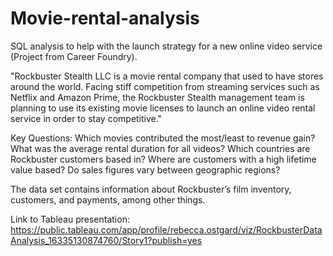 # Movie-rental-analysis
SQL analysis to help with the launch strategy for a new online video service (Project from Career Foundry).

"Rockbuster Stealth LLC is a movie rental company that used to have stores around the
world. Facing stiff competition from streaming services such as Netflix and Amazon Prime,
the Rockbuster Stealth management team is planning to use its existing movie licenses to
launch an online video rental service in order to stay competitive."

Key Questions:
Which movies contributed the most/least to revenue gain?
What was the average rental duration for all videos?
Which countries are Rockbuster customers based in?
Where are customers with a high lifetime value based?
Do sales figures vary between geographic regions?

The data set contains information about Rockbuster’s film inventory, customers, and payments, among other things. 

Link to Tableau presentation:
https://public.tableau.com/app/profile/rebecca.ostgard/viz/RockbusterDataAnalysis_16335130874760/Story1?publish=yes
